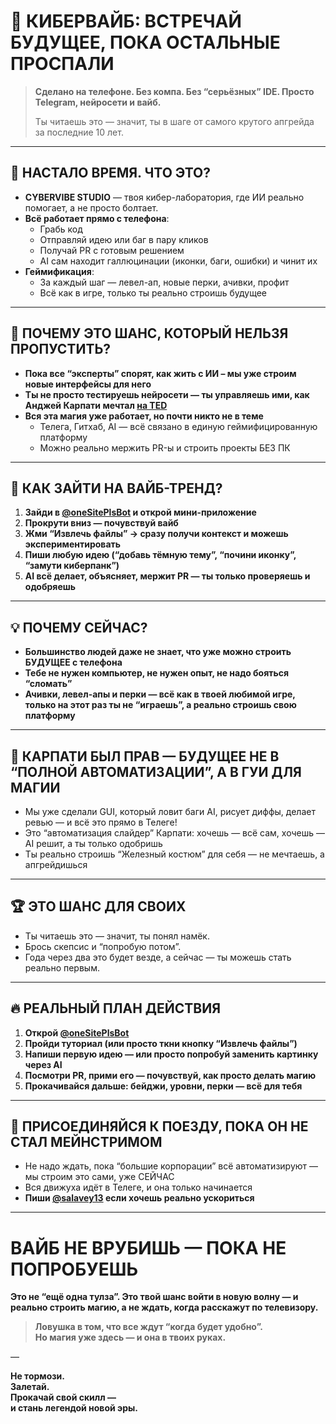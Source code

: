 # 🚀 КИБЕРВАЙБ: ВСТРЕЧАЙ БУДУЩЕЕ, ПОКА ОСТАЛЬНЫЕ ПРОСПАЛИ

> **Сделано на телефоне. Без компа. Без “серьёзных” IDE. Просто Telegram, нейросети и вайб.**
>
> Ты читаешь это — значит, ты в шаге от самого крутого апгрейда за последние 10 лет.

---

## 🦾 НАСТАЛО ВРЕМЯ. ЧТО ЭТО?

- **CYBERVIBE STUDIO** — твоя кибер-лаборатория, где ИИ реально помогает, а не просто болтает.
- **Всё работает прямо с телефона**:  
  - Грабь код  
  - Отправляй идею или баг в пару кликов  
  - Получай PR с готовым решением  
  - AI сам находит галлюцинации (иконки, баги, ошибки) и чинит их
- **Геймификация**:  
  - За каждый шаг — левел-ап, новые перки, ачивки, профит  
  - Всё как в игре, только ты реально строишь будущее

---

## 🤖 ПОЧЕМУ ЭТО ШАНС, КОТОРЫЙ НЕЛЬЗЯ ПРОПУСТИТЬ?

- **Пока все “эксперты” спорят, как жить с ИИ – мы уже строим новые интерфейсы для него**
- **Ты не просто тестируешь нейросети — ты управляешь ими, как Анджей Карпати мечтал [на TED](https://youtube.com/watch?v=LCEmiRjPEtQ)**
- **Вся эта магия уже работает, но почти никто не в теме**
    - Телега, Гитхаб, AI — всё связано в единую геймифицированную платформу
    - Можно реально мержить PR-ы и строить проекты БЕЗ ПК

---

## 🎯 КАК ЗАЙТИ НА ВАЙБ-ТРЕНД?

1. **Зайди в [@oneSitePlsBot](https://t.me/oneSitePlsBot) и открой мини-приложение**
2. **Прокрути вниз — почувствуй вайб**
3. **Жми “Извлечь файлы” → сразу получи контекст и можешь экспериментировать**
4. **Пиши любую идею (“добавь тёмную тему”, “почини иконку”, “замути киберпанк”)**
5. **AI всё делает, объясняет, мержит PR — ты только проверяешь и одобряешь**

---

## 💡 ПОЧЕМУ СЕЙЧАС?

- **Большинство людей даже не знает, что уже можно строить БУДУЩЕЕ с телефона**
- **Тебе не нужен компьютер, не нужен опыт, не надо бояться “сломать”**
- **Ачивки, левел-апы и перки — всё как в твоей любимой игре, только на этот раз ты не “играешь”, а реально строишь свою платформу**

---

## 🦄 КАРПАТИ БЫЛ ПРАВ — БУДУЩЕЕ НЕ В “ПОЛНОЙ АВТОМАТИЗАЦИИ”, А В ГУИ ДЛЯ МАГИИ

- Мы уже сделали GUI, который ловит баги AI, рисует диффы, делает ревью — и всё это прямо в Телеге!
- Это “автоматизация слайдер” Карпати: хочешь — всё сам, хочешь — AI решит, а ты только одобришь
- Ты реально строишь “Железный костюм” для себя — не мечтаешь, а апгрейдишься

---

## 🏆 ЭТО ШАНС ДЛЯ СВОИХ

- Ты читаешь это — значит, ты понял намёк.  
- Брось скепсис и “попробую потом”.  
- Года через два это будет везде, а сейчас — ты можешь стать реально первым.

---

## 🔥 РЕАЛЬНЫЙ ПЛАН ДЕЙСТВИЯ

1. **Открой [@oneSitePlsBot](https://t.me/oneSitePlsBot)**
2. **Пройди туториал (или просто ткни кнопку “Извлечь файлы”)**
3. **Напиши первую идею — или просто попробуй заменить картинку через AI**
4. **Посмотри PR, прими его — почувствуй, как просто делать магию**
5. **Прокачивайся дальше: бейджи, уровни, перки — всё для тебя**

---

## 📢 ПРИСОЕДИНЯЙСЯ К ПОЕЗДУ, ПОКА ОН НЕ СТАЛ МЕЙНСТРИМОМ

- Не надо ждать, пока “большие корпорации” всё автоматизируют — мы строим это сами, уже СЕЙЧАС
- Вся движуха идёт в Телеге, и она только начинается
- **Пиши [@salavey13](https://t.me/salavey13) если хочешь реально ускориться**

---

# ВАЙБ НЕ ВРУБИШЬ — ПОКА НЕ ПОПРОБУЕШЬ

**Это не “ещё одна тулза”. Это твой шанс войти в новую волну — и реально строить магию, а не ждать, когда расскажут по телевизору.**

> **Ловушка в том, что все ждут “когда будет удобно”.  
> Но магия уже здесь — и она в твоих руках.**

—

**Не тормози.  
Залетай.  
Прокачай свой скилл —  
и стань легендой новой эры.**
